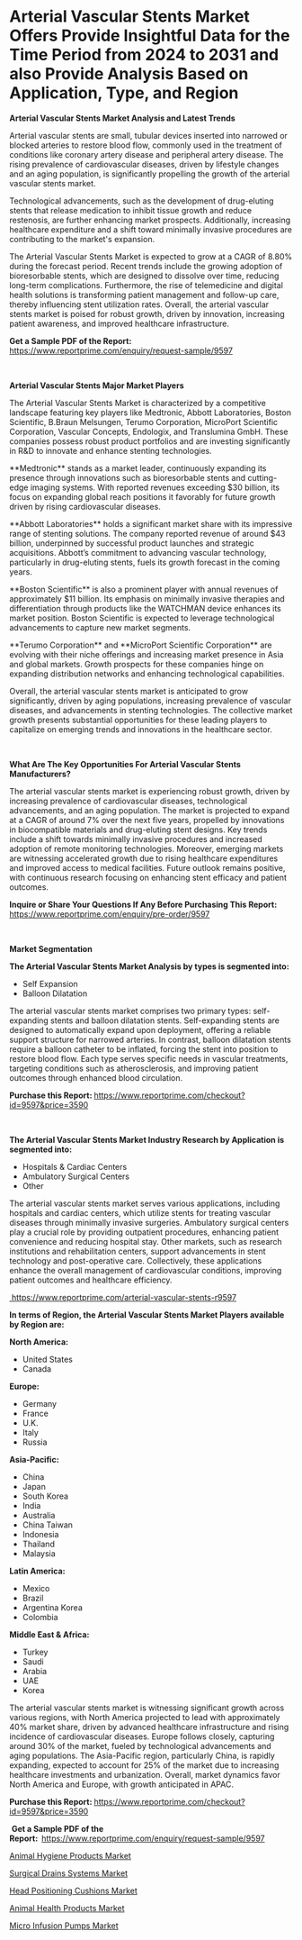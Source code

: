<p><h1>Arterial Vascular Stents Market Offers Provide Insightful Data for the Time Period from 2024 to 2031 and also Provide Analysis Based on Application, Type, and Region</h1></p><p><strong>Arterial Vascular Stents Market Analysis and Latest Trends</strong></p>
<p><p>Arterial vascular stents are small, tubular devices inserted into narrowed or blocked arteries to restore blood flow, commonly used in the treatment of conditions like coronary artery disease and peripheral artery disease. The rising prevalence of cardiovascular diseases, driven by lifestyle changes and an aging population, is significantly propelling the growth of the arterial vascular stents market. </p><p>Technological advancements, such as the development of drug-eluting stents that release medication to inhibit tissue growth and reduce restenosis, are further enhancing market prospects. Additionally, increasing healthcare expenditure and a shift toward minimally invasive procedures are contributing to the market's expansion. </p><p>The Arterial Vascular Stents Market is expected to grow at a CAGR of 8.80% during the forecast period. Recent trends include the growing adoption of bioresorbable stents, which are designed to dissolve over time, reducing long-term complications. Furthermore, the rise of telemedicine and digital health solutions is transforming patient management and follow-up care, thereby influencing stent utilization rates. Overall, the arterial vascular stents market is poised for robust growth, driven by innovation, increasing patient awareness, and improved healthcare infrastructure.</p></p>
<p><strong>Get a Sample PDF of the Report:&nbsp;</strong> <a href="https://www.reportprime.com/enquiry/request-sample/9597">https://www.reportprime.com/enquiry/request-sample/9597</a></p>
<p>&nbsp;</p>
<p><strong>Arterial Vascular Stents Major Market Players</strong></p>
<p><p>The Arterial Vascular Stents Market is characterized by a competitive landscape featuring key players like Medtronic, Abbott Laboratories, Boston Scientific, B.Braun Melsungen, Terumo Corporation, MicroPort Scientific Corporation, Vascular Concepts, Endologix, and Translumina GmbH. These companies possess robust product portfolios and are investing significantly in R&D to innovate and enhance stenting technologies.</p><p>**Medtronic** stands as a market leader, continuously expanding its presence through innovations such as bioresorbable stents and cutting-edge imaging systems. With reported revenues exceeding $30 billion, its focus on expanding global reach positions it favorably for future growth driven by rising cardiovascular diseases.</p><p>**Abbott Laboratories** holds a significant market share with its impressive range of stenting solutions. The company reported revenue of around $43 billion, underpinned by successful product launches and strategic acquisitions. Abbott’s commitment to advancing vascular technology, particularly in drug-eluting stents, fuels its growth forecast in the coming years.</p><p>**Boston Scientific** is also a prominent player with annual revenues of approximately $11 billion. Its emphasis on minimally invasive therapies and differentiation through products like the WATCHMAN device enhances its market position. Boston Scientific is expected to leverage technological advancements to capture new market segments.</p><p>**Terumo Corporation** and **MicroPort Scientific Corporation** are evolving with their niche offerings and increasing market presence in Asia and global markets. Growth prospects for these companies hinge on expanding distribution networks and enhancing technological capabilities.</p><p>Overall, the arterial vascular stents market is anticipated to grow significantly, driven by aging populations, increasing prevalence of vascular diseases, and advancements in stenting technologies. The collective market growth presents substantial opportunities for these leading players to capitalize on emerging trends and innovations in the healthcare sector.</p></p>
<p>&nbsp;</p>
<p><strong>What Are The Key Opportunities For Arterial Vascular Stents Manufacturers?</strong></p>
<p><p>The arterial vascular stents market is experiencing robust growth, driven by increasing prevalence of cardiovascular diseases, technological advancements, and an aging population. The market is projected to expand at a CAGR of around 7% over the next five years, propelled by innovations in biocompatible materials and drug-eluting stent designs. Key trends include a shift towards minimally invasive procedures and increased adoption of remote monitoring technologies. Moreover, emerging markets are witnessing accelerated growth due to rising healthcare expenditures and improved access to medical facilities. Future outlook remains positive, with continuous research focusing on enhancing stent efficacy and patient outcomes.</p></p>
<p><strong>Inquire or Share Your Questions If Any Before Purchasing This Report:</strong> <a href="https://www.reportprime.com/enquiry/pre-order/9597">https://www.reportprime.com/enquiry/pre-order/9597</a></p>
<p>&nbsp;</p>
<p><strong>Market Segmentation</strong></p>
<p><strong>The Arterial Vascular Stents Market Analysis by types is segmented into:</strong></p>
<p><ul><li>Self Expansion</li><li>Balloon Dilatation</li></ul></p>
<p><p>The arterial vascular stents market comprises two primary types: self-expanding stents and balloon dilatation stents. Self-expanding stents are designed to automatically expand upon deployment, offering a reliable support structure for narrowed arteries. In contrast, balloon dilatation stents require a balloon catheter to be inflated, forcing the stent into position to restore blood flow. Each type serves specific needs in vascular treatments, targeting conditions such as atherosclerosis, and improving patient outcomes through enhanced blood circulation.</p></p>
<p><strong>Purchase this Report:&nbsp;</strong><a href="https://www.reportprime.com/checkout?id=9597&price=3590">https://www.reportprime.com/checkout?id=9597&price=3590</a></p>
<p>&nbsp;</p>
<p><strong>The Arterial Vascular Stents Market Industry Research by Application is segmented into:</strong></p>
<p><ul><li>Hospitals & Cardiac Centers</li><li>Ambulatory Surgical Centers</li><li>Other</li></ul></p>
<p><p>The arterial vascular stents market serves various applications, including hospitals and cardiac centers, which utilize stents for treating vascular diseases through minimally invasive surgeries. Ambulatory surgical centers play a crucial role by providing outpatient procedures, enhancing patient convenience and reducing hospital stay. Other markets, such as research institutions and rehabilitation centers, support advancements in stent technology and post-operative care. Collectively, these applications enhance the overall management of cardiovascular conditions, improving patient outcomes and healthcare efficiency.</p></p>
<p><a href="https://www.reportprime.com/arterial-vascular-stents-r9597">&nbsp;https://www.reportprime.com/arterial-vascular-stents-r9597</a></p>
<p><strong>In terms of Region, the Arterial Vascular Stents Market Players available by Region are:</strong></p>
<p>
    <p> <strong> North America: </strong>
        <ul>
            <li>United States</li>
            <li>Canada</li>
        </ul>
        </p> 
    <p> <strong> Europe: </strong>
        <ul>
            <li>Germany</li>
            <li>France</li>
            <li>U.K.</li>
            <li>Italy</li>
            <li>Russia</li>
        </ul>
        </p> 
    <p> <strong> Asia-Pacific: </strong>
        <ul>
            <li>China</li>
            <li>Japan</li>
            <li>South Korea</li>
            <li>India</li>
            <li>Australia</li>
            <li>China Taiwan</li>
            <li>Indonesia</li>
            <li>Thailand</li>
            <li>Malaysia</li>
        </ul>
        </p> 
    <p> <strong> Latin America: </strong>
        <ul>
            <li>Mexico</li>
            <li>Brazil</li>
            <li>Argentina Korea</li>
            <li>Colombia</li>
        </ul>
        </p> 
    <p> <strong> Middle East & Africa: </strong>
        <ul>
            <li>Turkey</li>
            <li>Saudi</li>
            <li>Arabia</li>
            <li>UAE</li>
            <li>Korea</li>
        </ul>
    </p>
    </p>
<p><p>The arterial vascular stents market is witnessing significant growth across various regions, with North America projected to lead with approximately 40% market share, driven by advanced healthcare infrastructure and rising incidence of cardiovascular diseases. Europe follows closely, capturing around 30% of the market, fueled by technological advancements and aging populations. The Asia-Pacific region, particularly China, is rapidly expanding, expected to account for 25% of the market due to increasing healthcare investments and urbanization. Overall, market dynamics favor North America and Europe, with growth anticipated in APAC.</p></p>
<p><strong>Purchase this Report: </strong><a href="https://www.reportprime.com/checkout?id=9597&price=3590">https://www.reportprime.com/checkout?id=9597&price=3590</a></p>
<p>&nbsp;<strong>Get a Sample PDF of the Report:&nbsp;&nbsp;</strong><a href="https://www.reportprime.com/enquiry/request-sample/9597">https://www.reportprime.com/enquiry/request-sample/9597</a></p>
<p><strong></strong></p>
<p><p><a href="https://www.linkedin.com/pulse/global-animal-hygiene-products-market-projected-grow-cagr-46-6sdmf?trackingId=F687ytBJRQaOD3l2oQYoVg%3D%3D">Animal Hygiene Products Market</a></p><p><a href="https://medium.com/@esmeraldaezzy1561/the-surgical-drains-systems-market-research-report-provides-an-in-depth-and-up-to-date-analysis-4f5378d7f40e">Surgical Drains Systems Market</a></p><p><a href="https://issuu.com/reportprime-2/docs/head-positioning-cushions-market-si_27dcccd8a1b969">Head Positioning Cushions Market</a></p><p><a href="https://www.linkedin.com/pulse/animal-health-products-market-size-segmentation-trends-growth-4xigf?trackingId=xReSJfMMTOqRPR6DUeXduw%3D%3D">Animal Health Products Market</a></p><p><a href="https://github.com/provorikovar/Market-Research-Report-List-6/blob/main/micro-infusion-pumps-market.md">Micro Infusion Pumps Market</a></p></p>